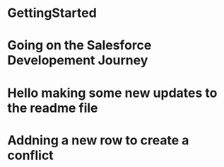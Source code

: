 # GettingStarted
# Going on the Salesforce Developement Journey
# Hello making some new updates to the readme file
# Addning a new row to create a conflict
